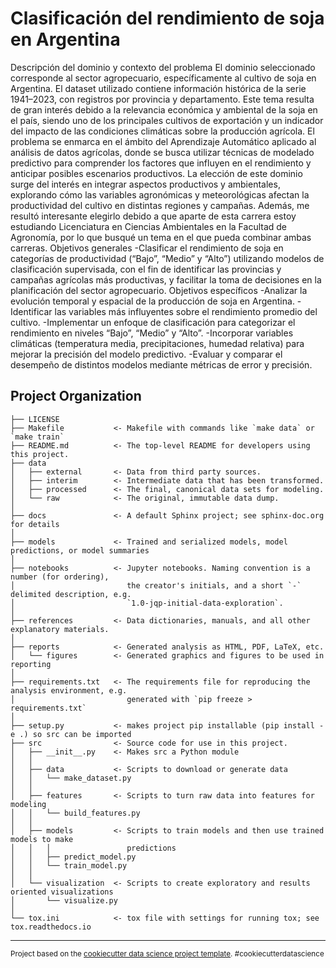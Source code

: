 Clasificación del rendimiento de soja en Argentina
==============================
Descripción del dominio y contexto del problema 
El dominio seleccionado corresponde al sector agropecuario, específicamente al 
cultivo de soja en Argentina. 
El dataset utilizado contiene información histórica de la serie 1941–2023, con registros 
por provincia y departamento. Este tema resulta de gran interés debido a la relevancia 
económica y ambiental de la soja en el país, siendo uno de los principales cultivos de 
exportación y un indicador del impacto de las condiciones climáticas sobre la 
producción agrícola. 
El problema se enmarca en el ámbito del Aprendizaje Automático aplicado al análisis de 
datos agrícolas, donde se busca utilizar técnicas de modelado predictivo para 
comprender los factores que influyen en el rendimiento y anticipar posibles escenarios 
productivos. 
La elección de este dominio surge del interés en integrar aspectos productivos y 
ambientales, explorando cómo las variables agronómicas y meteorológicas afectan la 
productividad del cultivo en distintas regiones y campañas. Además, me resultó 
interesante elegirlo debido a que aparte de esta carrera estoy estudiando Licenciatura 
en Ciencias Ambientales en la Facultad de Agronomía, por lo que busqué un tema en el 
que pueda combinar ambas carreras. 
Objetivos generales 
-Clasificar el rendimiento de soja en categorías de productividad (“Bajo”, “Medio” y “Alto”) 
utilizando modelos de clasificación supervisada, con el fin de identificar las provincias y 
campañas agrícolas más productivas, y facilitar la toma de decisiones en la planificación 
del sector agropecuario. 
Objetivos específicos 
-Analizar la evolución temporal y espacial de la producción de soja en Argentina.
-Identificar las variables más influyentes sobre el rendimiento promedio del cultivo. 
-Implementar un enfoque de clasificación para categorizar el rendimiento en niveles 
“Bajo”, “Medio” y “Alto”. -Incorporar variables climáticas (temperatura media, precipitaciones, humedad relativa) 
para mejorar la precisión del modelo predictivo. 
-Evaluar y comparar el desempeño de distintos modelos mediante métricas de error y 
precisión.




Project Organization
------------

    ├── LICENSE
    ├── Makefile           <- Makefile with commands like `make data` or `make train`
    ├── README.md          <- The top-level README for developers using this project.
    ├── data
    │   ├── external       <- Data from third party sources.
    │   ├── interim        <- Intermediate data that has been transformed.
    │   ├── processed      <- The final, canonical data sets for modeling.
    │   └── raw            <- The original, immutable data dump.
    │
    ├── docs               <- A default Sphinx project; see sphinx-doc.org for details
    │
    ├── models             <- Trained and serialized models, model predictions, or model summaries
    │
    ├── notebooks          <- Jupyter notebooks. Naming convention is a number (for ordering),
    │                         the creator's initials, and a short `-` delimited description, e.g.
    │                         `1.0-jqp-initial-data-exploration`.
    │
    ├── references         <- Data dictionaries, manuals, and all other explanatory materials.
    │
    ├── reports            <- Generated analysis as HTML, PDF, LaTeX, etc.
    │   └── figures        <- Generated graphics and figures to be used in reporting
    │
    ├── requirements.txt   <- The requirements file for reproducing the analysis environment, e.g.
    │                         generated with `pip freeze > requirements.txt`
    │
    ├── setup.py           <- makes project pip installable (pip install -e .) so src can be imported
    ├── src                <- Source code for use in this project.
    │   ├── __init__.py    <- Makes src a Python module
    │   │
    │   ├── data           <- Scripts to download or generate data
    │   │   └── make_dataset.py
    │   │
    │   ├── features       <- Scripts to turn raw data into features for modeling
    │   │   └── build_features.py
    │   │
    │   ├── models         <- Scripts to train models and then use trained models to make
    │   │   │                 predictions
    │   │   ├── predict_model.py
    │   │   └── train_model.py
    │   │
    │   └── visualization  <- Scripts to create exploratory and results oriented visualizations
    │       └── visualize.py
    │
    └── tox.ini            <- tox file with settings for running tox; see tox.readthedocs.io


--------

<p><small>Project based on the <a target="_blank" href="https://drivendata.github.io/cookiecutter-data-science/">cookiecutter data science project template</a>. #cookiecutterdatascience</small></p>
